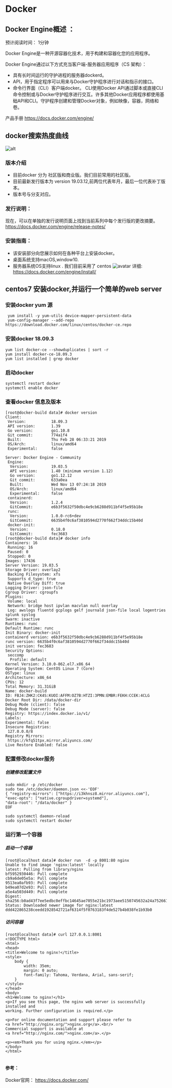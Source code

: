 # Docker

## Docker Engine概述 ：
预计阅读时间： 1分钟

Docker Engine是一种开源容器化技术，用于构建和容器化您的应用程序。

Docker Engine通过以下方式充当客户端-服务器应用程序（CS 架构）：
* 具有长时间运行的守护进程的服务器dockerd。
* API，用于指定程序可以用来与Docker守护程序进行对话和指示的接口。
* 命令行界面（CLI）客户端docker。
CLI使用Docker API通过脚本或直接CLI命令控制或与Docker守护程序进行交互。许多其他Docker应用程序都使用基础API和CLI。守护程序创建和管理Docker对象，例如映像，容器，网络和卷。

产品手册 https://docs.docker.com/engine/

## docker搜索热度曲线
![alt ](./files/docker-trend.png)

### 版本介绍
* 目前docker 分为 社区版和商业版。我们目前常用的社区版。
* 目前最新发行版本为 version 19.03.12,前两位代表年月，最后一位代表补丁版本。
* 版本号与分支对应。

### 发行说明：
现在，可以在单独的发行说明页面上找到当前系列中每个发行版的更改摘要。
https://docs.docker.com/engine/release-notes/

### 安装指南：
* 该安装部分向您展示如何在各种平台上安装docker。
* 桌面系统支持macOS,window10.
* 服务器系统OS支持linux . 我们目前采用了 centos
![avatar](./files/docker-in-pic.png)
详细: https://docs.docker.com/engine/install/


## centos7 安装docker,并运行一个简单的web server
### 安装docker yum 源
```
 yum install -y yum-utils device-mapper-persistent-data
 yum-config-manager --add-repo https://download.docker.com/linux/centos/docker-ce.repo
```
### 安装docker 18.09.3
```
yum list docker-ce --showduplicates | sort -r
yum install docker-ce-18.09.3
yum list installed | grep docker
```
### 启动docker 
```
systemctl restart docker
systemctl enable docker
```
### 查看docker 信息及版本
```
[root@docker-build data]# docker version
Client:
 Version:           18.09.3
 API version:       1.39
 Go version:        go1.10.8
 Git commit:        774a1f4
 Built:             Thu Feb 28 06:33:21 2019
 OS/Arch:           linux/amd64
 Experimental:      false

Server: Docker Engine - Community
 Engine:
  Version:          19.03.5
  API version:      1.40 (minimum version 1.12)
  Go version:       go1.12.12
  Git commit:       633a0ea
  Built:            Wed Nov 13 07:24:18 2019
  OS/Arch:          linux/amd64
  Experimental:     false
 containerd:
  Version:          1.2.4
  GitCommit:        e6b3f5632f50dbc4e9cb6288d911bf4f5e95b18e
 runc:
  Version:          1.0.0-rc6+dev
  GitCommit:        6635b4f0c6af3810594d2770f662f34ddc15b40d
 docker-init:
  Version:          0.18.0
  GitCommit:        fec3683
[root@docker-build data]# docker info
Containers: 16
 Running: 16
 Paused: 0
 Stopped: 0
Images: 17436
Server Version: 19.03.5
Storage Driver: overlay2
 Backing Filesystem: xfs
 Supports d_type: true
 Native Overlay Diff: true
Logging Driver: json-file
Cgroup Driver: cgroupfs
Plugins:
 Volume: local
 Network: bridge host ipvlan macvlan null overlay
 Log: awslogs fluentd gcplogs gelf journald json-file local logentries splunk syslog
Swarm: inactive
Runtimes: runc
Default Runtime: runc
Init Binary: docker-init
containerd version: e6b3f5632f50dbc4e9cb6288d911bf4f5e95b18e
runc version: 6635b4f0c6af3810594d2770f662f34ddc15b40d
init version: fec3683
Security Options:
 seccomp
  Profile: default
Kernel Version: 3.10.0-862.el7.x86_64
Operating System: CentOS Linux 7 (Core)
OSType: linux
Architecture: x86_64
CPUs: 12
Total Memory: 31.31GiB
Name: docker-build
ID: FBJ4:ZHK2:CK4S:KUOI:AFFM:OZ7B:HTZI:3PMN:EMBR:FEKH:CCEK:4CLG
Docker Root Dir: /data/docker-dir
Debug Mode (client): false
Debug Mode (server): false
Registry: https://index.docker.io/v1/
Labels:
Experimental: false
Insecure Registries:
 127.0.0.0/8
Registry Mirrors:
 https://kfq51tpx.mirror.aliyuncs.com/
Live Restore Enabled: false
```

###   配置修改docker服务
##### 创建修改配置文件
```
sudo mkdir -p /etc/docker
sudo tee /etc/docker/daemon.json <<-'EOF'
{ "registry-mirrors": ["https://i3khnsz8.mirror.aliyuncs.com"],
"exec-opts": ["native.cgroupdriver=systemd"],
"data-root": "/data/docker" }
EOF

sudo systemctl daemon-reload 
sudo systemctl restart docker
```

### 运行第一个容器
##### 启动一个容器
```
[root@localhost data]# docker run  -d -p 8001:80 nginx
Unable to find image 'nginx:latest' locally
latest: Pulling from library/nginx
bf5952930446: Pull complete
cb9a6de05e5a: Pull complete
9513ea0afb93: Pull complete
b49ea07d2e93: Pull complete
a5e4a503d449: Pull complete
Digest: sha256:b0ad43f7ee5edbc0effbc14645ae7055e21bc1973aee5150745632a24a752661
Status: Downloaded newer image for nginx:latest
ddd422865238ceedd1928542721af6314f5f0763183f4de527b4b038fe1b93b0
```
##### 访问容器
```
[root@localhost data]# curl 127.0.0.1:8001
<!DOCTYPE html>
<html>
<head>
<title>Welcome to nginx!</title>
<style>
    body {
        width: 35em;
        margin: 0 auto;
        font-family: Tahoma, Verdana, Arial, sans-serif;
    }
</style>
</head>
<body>
<h1>Welcome to nginx!</h1>
<p>If you see this page, the nginx web server is successfully installed and
working. Further configuration is required.</p>

<p>For online documentation and support please refer to
<a href="http://nginx.org/">nginx.org</a>.<br/>
Commercial support is available at
<a href="http://nginx.com/">nginx.com</a>.</p>

<p><em>Thank you for using nginx.</em></p>
</body>
</html>


```

#### 参考：
Docker官网： https://docs.docker.com/








